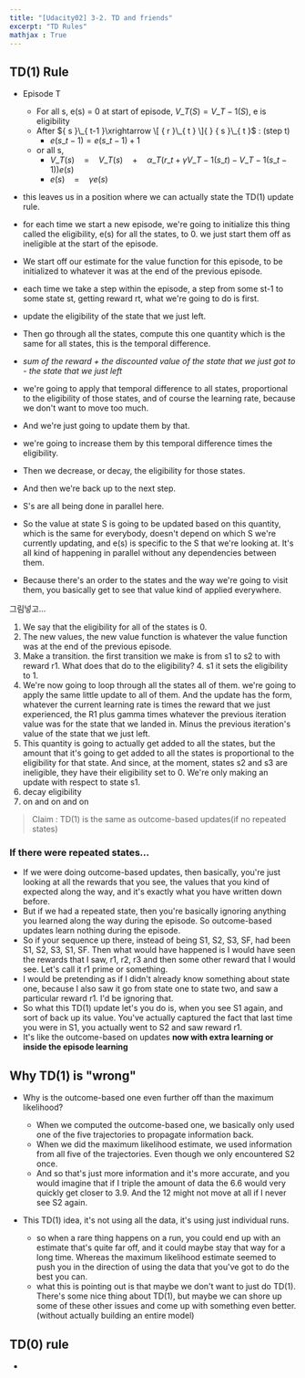 ```yaml
---
title: "[Udacity02] 3-2. TD and friends" 
excerpt: "TD Rules"
mathjax : True
---
```


## TD(1) Rule

- Episode T
    + For all s, e(s) = 0 at start of episode, ${V}\_{T}(S)={V}\_{T-1}(S)$, e is eligibility
    + After ${ s }\_{ t-1 }\xrightarrow \[ { r }\_{ t } \]{  } { s }\_{ t }$ : (step t) 
        * $e({s}\_{t-1})=e({s}\_{t-1}) + 1$
    + or all s,
        * ${ V }\_{ T }(s)\quad =\quad { V }\_{ T }(s)\quad +\quad { \alpha  }\_{ T }({ r }\_{ t }+\gamma { V }\_{ T-1 }({ s }\_{ t })-{ V }\_{ T-1 }({ s }\_{ t-1 }))e(s)$
        * $e(s)\quad =\quad \gamma e(s)$

- this leaves us in a position where we can actually state the TD(1) update rule.
- for each time we start a new episode, we're going to initialize this thing called the eligibility, e(s) for all the states, to 0. we just start them off as ineligible at the start of the episode.
- We start off our estimate for the value function for this episode, to be initialized to whatever it was at the end of the previous episode.
- each time we take a step within the episode, a step from some st-1 to some state st, getting reward rt, what we're going to do is first.
- update the eligibility of the state that we just left.
- Then go through all the states, compute this one quantity which is the same for all states, this is the temporal difference.
- _sum of the reward + the discounted value of the state that we just got to - the state that we just left_
- we're going to apply that temporal difference to all states, proportional to the eligibility of those states, and of course the learning rate, because we don't want to move too much. 
- And we're just going to update them by that.
- we're going to increase them by this temporal difference times the eligibility. 
- Then we decrease, or decay, the eligibility for those states. 
- And then we're back up to the next step.
  
  
  
- S's are all being done in parallel here.
- So the value at state S is going to be updated based on this quantity, which is the same for everybody, doesn't depend on which S we're currently updating, and e(s) is specific to the S that we're looking at. It's all kind of happening in parallel without any dependencies between them. 
- Because there's an order to the states and the way we're going to visit them, you basically get to see that value kind of applied everywhere.

그림넣고...

1. We say that the eligibility for all of the states is 0.
2. The new values, the new value function is whatever the value function was at the end of the previous episode.
3. Make a transition. the first transition we make is from s1 to s2 to with reward r1. What does that do to the eligibility?
    4. s1 it sets the eligibility to 1.
5. We're now going to loop through all the states all of them. we're going to apply the same little update to all of them. And the update has the form, whatever the current learning rate is times the reward that we just experienced, the R1 plus gamma times whatever the previous iteration value was for the state that we landed in. Minus the previous iteration's value of the state that we just left.
6. This quantity is going to actually get added to all the states, but the amount that it's going to get added to all the states is proportional to the eligibility for that state. And since, at the moment, states s2 and s3 are ineligible, they have their eligibility set to 0. We're only making an update with respect to state s1.
7. decay eligibility
8. on and on and on

> Claim : TD(1) is the same as outcome-based updates(if no repeated states)

### If there were repeated states...

- If we were doing outcome-based updates, then basically, you're just looking at all the rewards that you see, the values that you kind of expected along the way, and it's exactly what you have written down before. 
- But if we had a repeated state, then you're basically ignoring anything you learned along the way during the episode. So outcome-based updates learn nothing during the episode. 
- So if your sequence up there, instead of being S1, S2, S3, SF, had been S1, S2, S3, S1, SF. Then what would have happened is I would have seen the rewards that I saw, r1, r2, r3 and then some other reward that I would see. Let's call it r1 prime or something. 
- I would be pretending as if I didn't already know something about state one, because I also saw it go from state one to state two, and saw a particular reward r1. I'd be ignoring that. 
- So what this TD(1) update let's you do is, when you see S1 again, and sort of back up its value. You've actually captured the fact that last time you were in S1, you actually went to S2 and saw reward r1.
-  It's like the outcome-based on updates **now with extra learning or inside the episode learning**

## Why TD(1) is "wrong"

- Why is the outcome-based one even further off than the maximum likelihood?
    + When we computed the outcome-based one, we basically only used one of the five trajectories to propagate information back.
    + When we did the maximum likelihood estimate, we used information from all five of the trajectories. Even though we only encountered S2 once. 
    + And so that's just more information and it's more accurate, and you would imagine that if I triple the amount of data the 6.6 would very quickly get closer to 3.9. And the 12 might not move at all if I never see S2 again.  



- This TD(1) idea, it's not using all the data, it's using just individual runs.
    + so when a rare thing happens on a run, you could end up with an estimate that's quite far off, and it could maybe stay that way for a long time. Whereas the maximum likelihood estimate seemed to push you in the direction of using the data that you've got to do the best you can.
    + what this is pointing out is that maybe we don't want to just do TD(1). There's some nice thing about TD(1), but maybe we can shore up some of these other issues and come up with something even better.(without actually building an entire model)


## TD(0) rule

- 
